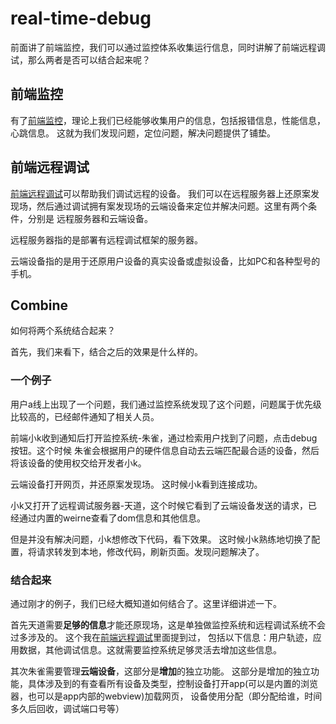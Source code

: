 # real-time-debug
前面讲了前端监控，我们可以通过监控体系收集运行信息，同时讲解了前端远程调试，那么两者是否可以结合起来呢？

## 前端监控
有了[前端监控](https://github.com/azl397985856/zhuque/)，理论上我们已经能够收集用户的信息，包括报错信息，性能信息，心跳信息。
这就为我们发现问题，定位问题，解决问题提供了铺垫。

## 前端远程调试
[前端远程调试](https://github.com/azl397985856/remote-debug)可以帮助我们调试远程的设备。
我们可以在远程服务器上还原案发现场，然后通过调试拥有案发现场的云端设备来定位并解决问题。这里有两个条件，分别是
远程服务器和云端设备。

远程服务器指的是部署有远程调试框架的服务器。 

云端设备指的是用于还原用户设备的真实设备或虚拟设备，比如PC和各种型号的手机。

## Combine
如何将两个系统结合起来？

首先，我们来看下，结合之后的效果是什么样的。

### 一个例子

用户a线上出现了一个问题，我们通过监控系统发现了这个问题，问题属于优先级比较高的，已经邮件通知了相关人员。

前端小k收到通知后打开监控系统-朱雀，通过检索用户找到了问题，点击debug按钮。这个时候
朱雀会根据用户的硬件信息自动去云端匹配最合适的设备，然后将该设备的使用权交给开发者小k。

云端设备打开网页，并还原案发现场。 这时候小k看到连接成功。

小k又打开了远程调试服务器-天道，这个时候它看到了云端设备发送的请求，已经通过内置的weirne查看了dom信息和其他信息。

但是并没有解决问题，小k想修改下代码，看下效果。
这时候小k熟练地切换了配置，将请求转发到本地，修改代码，刷新页面。发现问题解决了。

### 结合起来
通过刚才的例子，我们已经大概知道如何结合了。这里详细讲述一下。

首先天道需要**足够的信息**才能还原现场，这是单独做监控系统和远程调试系统不会过多涉及的。
这个我在[前端远程调试](https://github.com/azl397985856/remote-debug)里面提到过，
包括以下信息：用户轨迹，应用数据，其他调试信息。这就需要监控系统足够灵活去增加这些信息。

其次朱雀需要管理**云端设备**，这部分是**增加**的独立功能。
这部分是增加的独立功能，具体涉及到的有查看所有设备及类型，控制设备打开app(可以是内置的浏览器，也可以是app内部的webview)加载网页，
设备使用分配（即分配给谁，时间多久后回收，调试端口号等）

